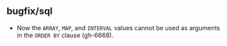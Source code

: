 ## bugfix/sql

* Now the `ARRAY`, `MAP`, and `INTERVAL` values cannot be used as
  arguments in the `ORDER BY` clause (gh-6668).
